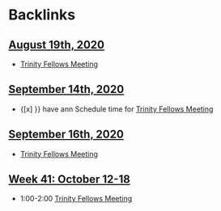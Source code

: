 
# Backlinks
## [August 19th, 2020](<August 19th, 2020.md>)
- [Trinity Fellows Meeting](<Trinity Fellows Meeting.md>)

## [September 14th, 2020](<September 14th, 2020.md>)
- {[x] }} have ann Schedule time for [Trinity Fellows Meeting](<Trinity Fellows Meeting.md>)

## [September 16th, 2020](<September 16th, 2020.md>)
- [Trinity Fellows Meeting](<Trinity Fellows Meeting.md>)

## [Week 41: October 12-18](<Week 41: October 12-18.md>)
- 1:00-2:00 [Trinity Fellows Meeting](<Trinity Fellows Meeting.md>)

